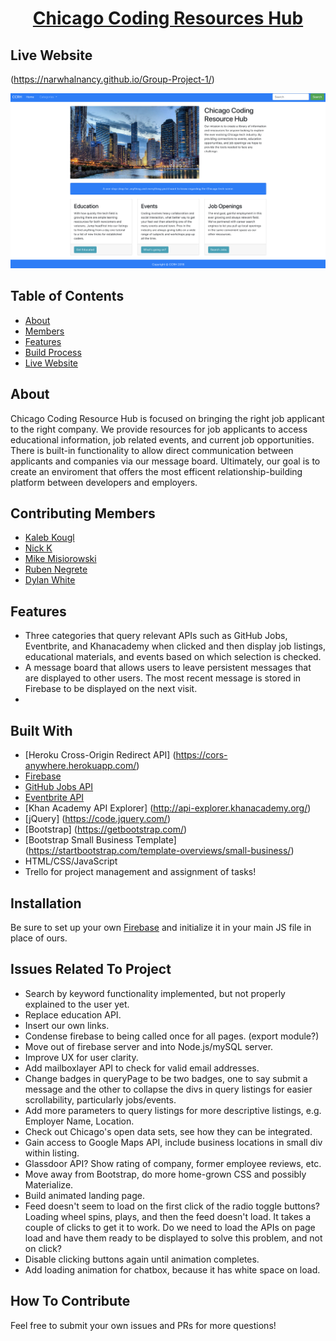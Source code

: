 <a href="https://narwhalnancy.github.io/Group-Project-1/">
  <h1 align="center"> Chicago Coding Resources Hub </h1>
</a>

## Live Website

(https://narwhalnancy.github.io/Group-Project-1/)

<p align="center">
    <img alt="CCRH" title="CCRH" src="assets/images/mainpage.png" width="600">
</p>

## Table of Contents

- [About](#about)
- [Members](#members)
- [Features](#features)
- [Build Process](#build-process)
- [Live Website](#live-website)

## About

Chicago Coding Resource Hub is focused on bringing the right job applicant to the right company. We provide resources for job applicants to access educational information, job related events, and current job opportunities. There is built-in functionality to allow direct communication between applicants and companies via our message board. Ultimately, our goal is to create an enviroment that offers the most efficent relationship-building platform between developers and employers.


## Contributing Members

* [Kaleb Kougl](https://github.com/Kaleb-kougl)
* [Nick K](https://github.com/NKGreeneyes)
* [Mike Misiorowski](https://github.com/mmisiorowski)
* [Ruben Negrete](https://github.com/Ruben1016)
* [Dylan White](https://github.com/narwhalnancy)


## Features

* Three categories that query relevant APIs such as GitHub Jobs, Eventbrite, and Khanacademy when clicked and then display job listings, educational materials, and events based on which selection is checked.
* A message board that allows users to leave persistent messages that are displayed to other users. The most recent message is stored in Firebase to be displayed on the next visit.
* 


## Built With
* [Heroku Cross-Origin Redirect API] (https://cors-anywhere.herokuapp.com/)
* [Firebase](https://console.firebase.google.com/u/0/)
* [GitHub Jobs API](https://jobs.github.com/api)
* [Eventbrite API](https://www.eventbrite.com/platform/api)
* [Khan Academy API Explorer] (http://api-explorer.khanacademy.org/)
* [jQuery] (https://code.jquery.com/)
* [Bootstrap] (https://getbootstrap.com/)
* [Bootstrap Small Business Template] (https://startbootstrap.com/template-overviews/small-business/)
* HTML/CSS/JavaScript
* Trello for project management and assignment of tasks!

## Installation

Be sure to set up your own [Firebase](https://console.firebase.google.com/u/0/) and initialize it in your main JS file in place of ours.

## Issues Related To Project

* Search by keyword functionality implemented, but not properly explained to the user yet.
* Replace education API.
* Insert our own links.
* Condense firebase to being called once for all pages. (export module?)
* Move out of firebase server and into Node.js/mySQL server.
* Improve UX for user clarity.
* Add mailboxlayer API to check for valid email addresses.
* Change badges in queryPage to be two badges, one to say submit a message and the other to collapse the divs in query listings for easier scrollability, particularly jobs/events.
* Add more parameters to query listings for more descriptive listings, e.g. Employer Name, Location.
* Check out Chicago's open data sets, see how they can be integrated.
* Gain access to Google Maps API, include business locations in small div within listing.
* Glassdoor API? Show rating of company, former employee reviews, etc.
* Move away from Bootstrap, do more home-grown CSS and possibly Materialize.
* Build animated landing page.
* Feed doesn't seem to load on the first click of the radio toggle buttons? Loading wheel spins, plays, and then the feed doesn't load. It takes a couple of clicks to get it to work. Do we need to load the APIs on page load and have them ready to be displayed to solve this problem, and not on click?
* Disable clicking buttons again until animation completes.
* Add loading animation for chatbox, because it has white space on load.

## How To Contribute

Feel free to submit your own issues and PRs for more questions!
